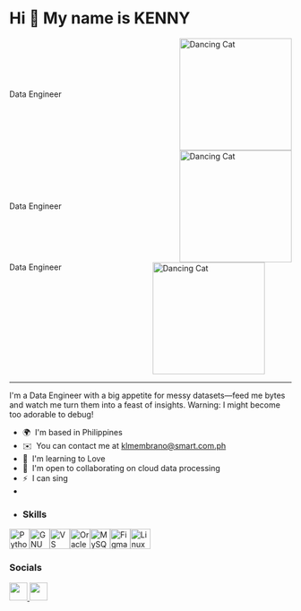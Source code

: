 Hi 👋 My name is KENNY
======================
<div style="display: flex; justify-content: space-between; align-items: center;">
  <div>Data Engineer</div>
  <div><img src="https://media.giphy.com/media/78XCFBGOlS6keY1Bil/giphy.gif?cid=790b76118woni85pmthrxmnwzvxdyug2ponepgn5jey8w3l3&ep=v1_gifs_search&rid=giphy.gif&ct=g" alt="Dancing Cat" width="200"></div>
</div>

<div style="display: flex; justify-content: space-between; align-items: center; width: 100%;">
  <div style="flex-shrink: 0;">Data Engineer</div>
  <img src="https://media.giphy.com/media/78XCFBGOlS6keY1Bil/giphy.gif?cid=790b76118woni85pmthrxmnwzvxdyug2ponepgn5jey8w3l3&ep=v1_gifs_search&rid=giphy.gif&ct=g" alt="Dancing Cat" width="200">
</div>

<section style="width: 100%; display: grid; grid-template-rows: 1fr; grid-template-columns: repeat(2, 1fr); gap: 8px;">
  <div style="flex-shrink: 0;">Data Engineer</div>
  <div><img src="https://media.giphy.com/media/78XCFBGOlS6keY1Bil/giphy.gif?cid=790b76118woni85pmthrxmnwzvxdyug2ponepgn5jey8w3l3&ep=v1_gifs_search&rid=giphy.gif&ct=g" alt="Dancing Cat" width="200"></div>
</section>


-------------

I'm a Data Engineer with a big appetite for messy datasets—feed me bytes and watch me turn them into a feast of insights. Warning: I might become too adorable to debug!

*   🌍  I'm based in Philippines
*   ✉️  You can contact me at [klmembrano@smart.com.ph](mailto:klmembrano@smart.com.ph)
*   🧠  I'm learning to Love
*   🤝  I'm open to collaborating on cloud data processing
*   ⚡  I can sing
*
* ### Skills 
<p align="left">
  <a href="https://www.python.org/" target="_blank" rel="noreferrer"><img src="https://raw.githubusercontent.com/danielcranney/readme-generator/main/public/icons/skills/python-colored.svg" width="36" height="36" alt="Python" /></a><a href="https://www.gnu.org/software/bash/" target="_blank" rel="noreferrer"><img src="https://raw.githubusercontent.com/danielcranney/readme-generator/main/public/icons/skills/gnubash.svg" width="36" height="36" alt="GNU Bash" /></a><a href="https://code.visualstudio.com/" target="_blank" rel="noreferrer"><img src="https://raw.githubusercontent.com/danielcranney/readme-generator/main/public/icons/skills/visualstudiocode.svg" width="36" height="36" alt="VS Code" /></a><a href="https://www.oracle.com/uk/index.html" target="_blank" rel="noreferrer"><img src="https://raw.githubusercontent.com/danielcranney/readme-generator/main/public/icons/skills/oracle-colored.svg" width="36" height="36" alt="Oracle" /></a><a href="https://www.mysql.com/" target="_blank" rel="noreferrer"><img src="https://raw.githubusercontent.com/danielcranney/readme-generator/main/public/icons/skills/mysql-colored.svg" width="36" height="36" alt="MySQL" /></a><a href="https://www.figma.com/" target="_blank" rel="noreferrer"><img src="https://raw.githubusercontent.com/danielcranney/readme-generator/main/public/icons/skills/figma-colored.svg" width="36" height="36" alt="Figma" /></a><a href="https://www.linux.org" target="_blank" rel="noreferrer"><img src="https://raw.githubusercontent.com/danielcranney/readme-generator/main/public/icons/skills/linux-colored.svg" width="36" height="36" alt="Linux" />
  </a>
</p>
                    
### Socials
<p align="left">
  <a href="https://www.github.com/SMART-KENNY" target="_blank" rel="noreferrer">
    <picture>
      <source media="(prefers-color-scheme: dark)" srcset="https://raw.githubusercontent.com/danielcranney/readme-generator/main/public/icons/socials/github-dark.svg" />
      <source media="(prefers-color-scheme: light)" srcset="https://raw.githubusercontent.com/danielcranney/readme-generator/main/public/icons/socials/github.svg" />
      <img src="https://raw.githubusercontent.com/danielcranney/readme-generator/main/public/icons/socials/github.svg" width="32" height="32" />
    </picture>
  </a>
  <a href="https://www.linkedin.com/in/kennymembrano" target="_blank" rel="noreferrer">
    <picture>
      <source media="(prefers-color-scheme: dark)" srcset="https://raw.githubusercontent.com/danielcranney/readme-generator/main/public/icons/socials/linkedin-dark.svg" />
      <source media="(prefers-color-scheme: light)" srcset="https://raw.githubusercontent.com/danielcranney/readme-generator/main/public/icons/socials/linkedin.svg" />
      <img src="https://raw.githubusercontent.com/danielcranney/readme-generator/main/public/icons/socials/linkedin.svg" width="32" height="32" />
    </picture>
  </a>
</p>
